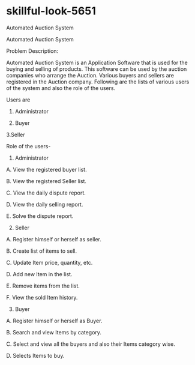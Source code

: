 # skillful-look-5651
Automated Auction System

Automated Auction System 

 

Problem Description: 

Automated Auction System is an Application Software that is used for the buying and selling of products. This software can be used by the auction companies  who arrange the Auction. Various buyers and sellers are registered in the Auction company. Following are the lists of various users of the system and also the role of the users. 

Users are 

1. Administrator 

2. Buyer 

3.Seller 

 

Role of the users- 

1. Administrator 

A. View the registered buyer list. 

B. View the registered Seller list. 

C. View the daily dispute report. 

D. View the daily selling report. 

E. Solve the dispute report. 

2. Seller 

A. Register himself or herself as seller. 

B. Create list of items to sell. 

C. Update Item price, quantity, etc. 

D. Add new Item in the list. 

E. Remove items from the list. 

F. View the sold Item history. 

3. Buyer 

A. Register himself or herself as Buyer. 

B. Search and view Items by category. 

C. Select and view all the buyers and also their Items category wise. 

D. Selects Items to buy. 
